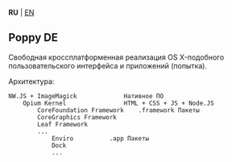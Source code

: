 **RU** | [EN](README_EN.md)

Poppy DE
--
Свободная кроссплатформенная реализация OS X-подобного пользовательского интерфейса и приложений (попытка).

Архитектура:

	NW.JS + ImageMagick				Нативное ПО
		Opium Kernel				HTML + CSS + JS + Node.JS
			CoreFoundation Framework	.framework Пакеты
			CoreGraphics Framework
			Leaf Framework
			...
				Enviro			.app Пакеты
				Dock
				...
